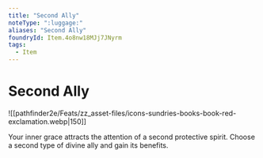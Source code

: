 ```yaml
---
title: "Second Ally"
noteType: ":luggage:"
aliases: "Second Ally"
foundryId: Item.4o8nw18MJj7JNyrm
tags:
  - Item
---
```


# Second Ally
![[pathfinder2e/Feats/zz_asset-files/icons-sundries-books-book-red-exclamation.webp|150]]

Your inner grace attracts the attention of a second protective spirit. Choose a second type of divine ally and gain its benefits.
